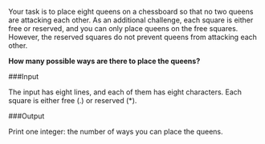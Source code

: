 Your task is to place eight queens on a chessboard so that no two queens are attacking each other. As an additional challenge, each square is either free or reserved, and you can only place queens on the free squares. However, the reserved squares do not prevent queens from attacking each other.

**How many possible ways are there to place the queens?**

###Input

The input has eight lines, and each of them has eight characters. Each square is either free (.) or reserved (*).

###Output

Print one integer: the number of ways you can place the queens.